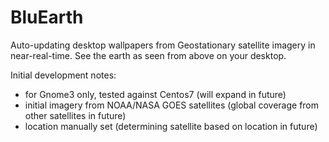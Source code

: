 # BluEarth

Auto-updating desktop wallpapers from Geostationary satellite imagery in near-real-time. See the earth as seen from above on your desktop.

Initial development notes:
* for Gnome3 only, tested against Centos7 (will expand in future)
* initial imagery from NOAA/NASA GOES satellites (global coverage from other satellites in future)
* location manually set (determining satellite based on location in future)
